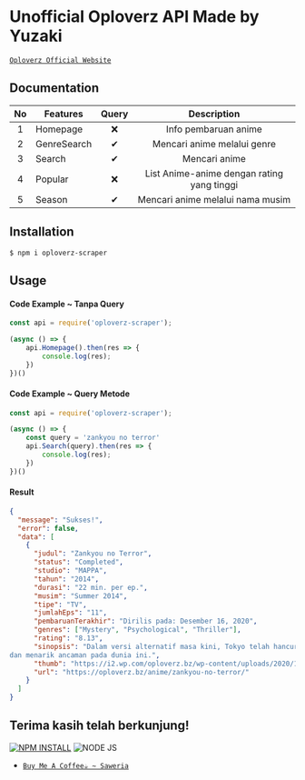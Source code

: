 # Unofficial Oploverz API Made by Yuzaki
[`Oploverz Official Website`](https://oploverz.bz)
## **Documentation**
| No | Features | Query | Description |
| :---: | ------ | :------: | :--------: |
| 1 | Homepage | ❌ | Info pembaruan anime |
| 2 | GenreSearch | ✔ | Mencari anime melalui genre | 
| 3 | Search | ✔ | Mencari anime |
| 4 | Popular | ❌ | List Anime-anime dengan rating yang tinggi |
| 5 | Season | ✔ | Mencari anime melalui nama musim |

## **Installation**
```
$ npm i oploverz-scraper
```
## **Usage**
#### **Code Example ~ Tanpa Query**
```js
const api = require('oploverz-scraper');

(async () => {
    api.Homepage().then(res => {
        console.log(res);
    })
})()
```
#### **Code Example ~ Query Metode**
```js
const api = require('oploverz-scraper');

(async () => {
    const query = 'zankyou no terror'
    api.Search(query).then(res => {
        console.log(res);
    })
})()
```
#### **Result**
```json
{
  "message": "Sukses!",
  "error": false,
  "data": [
    {
      "judul": "Zankyou no Terror",
      "status": "Completed",
      "studio": "MAPPA",
      "tahun": "2014",
      "durasi": "22 min. per ep.",
      "musim": "Summer 2014",
      "tipe": "TV",
      "jumlahEps": "11",
      "pembaruanTerakhir": "Dirilis pada: Desember 16, 2020",
      "genres": ["Mystery", "Psychological", "Thriller"],
      "rating": "8.13",
      "sinopsis": "Dalam versi alternatif masa kini, Tokyo telah hancur oleh serangan teroris yang mengejutkan, dan satu-satunya petunjuk mengenai identitas pelakunya adalah video aneh yang diunggah ke internet. Polisi bingung dengan petunjuk yang masih samar ini, dan tak berdaya menghentikan paranoia (ketakutan berlebihan) yang menyebar pada seluruh penduduk. Sementara itu, saat dunia mencari dalang kriminal yang harus bertanggung jawab atas tragedi ini, dua anak misterius yang seharusnya tak pernah ada, memiliki keahlian dalam melaksanakan rencana keji mereka. Perbuatan yang dikutuk oleh dunia ini dan mereka menyebut diri mereka Nine dan Twelve, dua orang tersebut bergabung  membentuk “Sphinx,” kegelapan  untuk membangunkan orang-orang dari tidur mereka 
dan menarik ancaman pada dunia ini.",
      "thumb": "https://i2.wp.com/oploverz.bz/wp-content/uploads/2020/12/Zankyou-no-Terror-Sub-Indo.jpg",
      "url": "https://oploverz.bz/anime/zankyou-no-terror/"
    }
  ]
}
```
## **Terima kasih telah berkunjung!**
[![NPM INSTALL](http://img.shields.io/badge/npm-install-blue.svg?style=flat&logo=npm)](https://docs.npmjs.com/getting-started/installing-npm-packages-locally) ![NODE JS](http://img.shields.io/badge/Node-JS-teal.svg?style=flat&logo=node.js)

* [`Buy Me A Coffee☕ ~ Saweria`](https://saweria.co/Natsu062)

